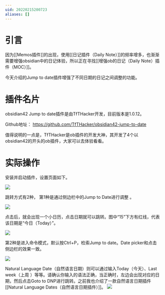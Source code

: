 ```yaml
---
uid: 20220215200723
aliases: []
---
```

# 引言
因为[[Memos插件]]的出现，使用[[日记插件（Daily Note）]]的频率增多，也渐渐需要增强obsidian中的日记体验，所以正在寻找[[增强ob的日记（Daily Note）插件（MOC）]]。

今天介绍的Jump to date插件增强了不同日期的日记之间调整的功能。

# 插件名片
obsidian42 Jump to date插件是由TfTHacker开发，目前版本是1.0.12。

Github地址： https://github.com/TfTHacker/obsidian42-jump-to-date

值得说明的一点是，TfTHacker是ob插件的开发大神，其开发了4个以obsidian42的开头的ob插件，大家可以去体验看看。

# 实际操作
安装并启动插件，设置页面如下。

![](https://gitee.com/cyddgi/picture-store/raw/master/img/20220215201541.png)

跳转方式有2种， 第1种是通过侧边栏中的Jump to Date进行调整 。

![](https://gitee.com/cyddgi/picture-store/raw/master/img/20220215201408.png)

点击后，就会出现一个小日历，点击日期就可以跳转。图中“15”下方有红线，代表该日期是“今日（Today）”。

![](https://gitee.com/cyddgi/picture-store/raw/master/img/20220215201449.png)


第2种是进入命令模式，默认按Ctrl+P，检索Jump to date。Date picker和点击侧边栏的效果一致。

![](https://gitee.com/cyddgi/picture-store/raw/master/img/20220215201704.png)

Natural Language Date（自然语言日期）则可以通过输入Today（今天）、Last week（上周 ）等等。请确认你输入的语法正确，当正确时，左边会出现对应的日期，然后点击Goto to DNP进行跳转。之前我也介绍了一款自然语言日期插件[[Natural Language Dates（自然语言日期插件）]]。
![](https://gitee.com/cyddgi/picture-store/raw/master/img/20220215202021.png)